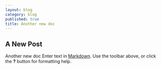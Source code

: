 ```yaml
---
layout: blog
category: blog
published: true
title: Another new doc
---
```

## A New Post
Another new doc
Enter text in [Markdown](http://daringfireball.net/projects/markdown/). Use the toolbar above, or click the **?** button for formatting help.
